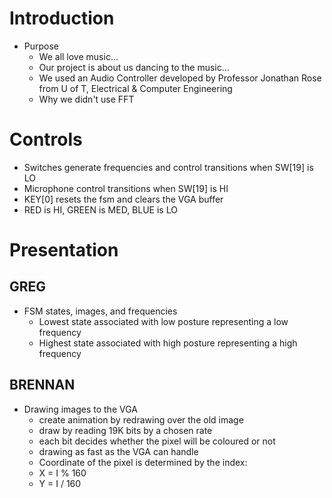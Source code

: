 # Introduction

* Purpose
  * We all love music...
  * Our project is about us dancing to the music...
  * We used an Audio Controller developed by Professor Jonathan Rose from U of T, Electrical & Computer Engineering
  * Why we didn't use FFT 

# Controls

* Switches generate frequencies and control transitions when SW[19] is LO
* Microphone control transitions when SW[19] is HI
* KEY[0] resets the fsm and clears the VGA buffer
* RED is HI, GREEN is MED, BLUE is LO

# Presentation

## GREG

* FSM states, images, and frequencies
  * Lowest state associated with low posture representing a low frequency
  * Highest state associated with high posture representing a high frequency

## BRENNAN

* Drawing images to the VGA
  * create animation by redrawing over the old image
  * draw by reading 19K bits by a chosen rate
  * each bit decides whether the pixel will be coloured or not
  * drawing as fast as the VGA can handle
  * Coordinate of the pixel is determined by the index:
  * X = I % 160
  * Y = I / 160
